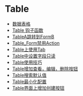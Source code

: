 # Table

<!-- links begin -->

- [数据表格](数据表格.md)
- [Table 钩子函数](Table%20钩子函数.md)
- [TableA跳转到FormB](TableA跳转到FormB.md)
- [Table_Form禁用Action](Table_Form禁用Action.md)
- [Table上使用Tab](Table上使用Tab.md)
- [Table中设置字段只读](Table中设置字段只读.md)
- [Table使用技巧](Table使用技巧.md)
- [Table增加查看，编辑，删除按钮](Table增加查看，编辑，删除按钮.md)
- [Table搜索默认值](Table搜索默认值.md)
- [Table最小化配置](Table最小化配置.md)
- [Table界面上增加创建按钮](Table界面上增加创建按钮.md)
<!-- links end -->
